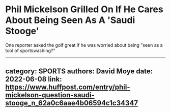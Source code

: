 # Phil Mickelson Grilled On If He Cares About Being Seen As A 'Saudi Stooge'

One reporter asked the golf great if he was worried about being "seen as a tool of sportswashing?"

---
category: SPORTS
authors: David Moye
date: 2022-06-08
link: https://www.huffpost.com/entry/phil-mickelson-question-saudi-stooge_n_62a0c6aae4b06594c1c34347
---
